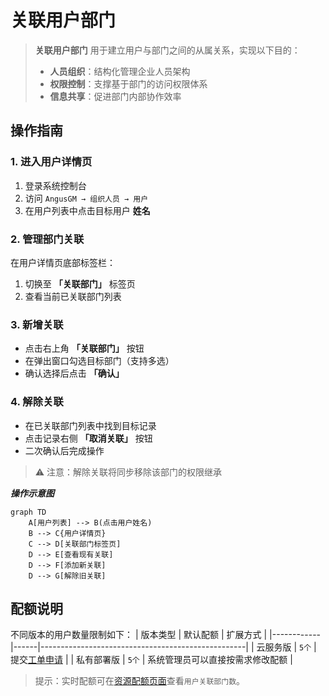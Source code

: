 # 关联用户部门

> **关联用户部门** 用于建立用户与部门之间的从属关系，实现以下目的：
> - **人员组织**：结构化管理企业人员架构
> - **权限控制**：支撑基于部门的访问权限体系
> - **信息共享**：促进部门内部协作效率

## 操作指南

### 1. 进入用户详情页
1. 登录系统控制台
2. 访问 `AngusGM → 组织人员 → 用户`
3. 在用户列表中点击目标用户 **姓名**

### 2. 管理部门关联
在用户详情页底部标签栏：
1. 切换至 **「关联部门」** 标签页
2. 查看当前已关联部门列表

### 3. 新增关联
- 点击右上角 **「关联部门」** 按钮
- 在弹出窗口勾选目标部门（支持多选）
- 确认选择后点击 **「确认」**

### 4. 解除关联
- 在已关联部门列表中找到目标记录
- 点击记录右侧 **「取消关联」** 按钮
- 二次确认后完成操作

> ⚠️ 注意：解除关联将同步移除该部门的权限继承

***操作示意图***
```mermaid  
graph TD  
    A[用户列表] --> B(点击用户姓名)  
    B --> C{用户详情页}  
    C --> D[关联部门标签页]  
    D --> E[查看现有关联]  
    D --> F[添加新关联]  
    D --> G[解除旧关联]  
```  

## 配额说明

不同版本的用户数量限制如下：
| 版本类型   | 默认配额 | 扩展方式                                              |
|------------|------|---------------------------------------------------|
| 云服务版   | `5个` | 提交[工单申请](https://wo.xcan.cloud/workorders/create) |
| 私有部署版 | `5个` | 系统管理员可以直接按需求修改配额                                 |

> 提示：实时配额可在[资源配额页面](../../introduction/quotas.md)查看`用户关联部门数`。